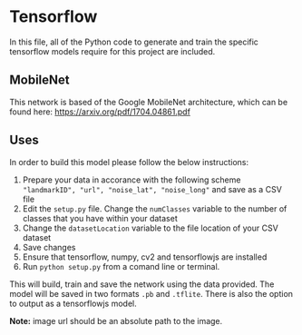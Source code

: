 # Tensorflow

In this file, all of the Python code to generate and train the specific tensorflow models require for this project are included.

## MobileNet

This network is based of the Google MobileNet architecture, which can be found here: https://arxiv.org/pdf/1704.04861.pdf

## Uses

In order to build this model please follow the below instructions:

1. Prepare your data in accorance with the following scheme `"landmarkID", "url", "noise_lat", "noise_long"` and save as a CSV file
2. Edit the `setup.py` file. Change the `numClasses` variable to the number of classes that you have within your dataset
3. Change the `datasetLocation` variable to the file location of your CSV dataset
4. Save changes
5. Ensure that tensorflow, numpy, cv2 and tensorflowjs are installed
6. Run `python setup.py` from a comand line or terminal.

This will build, train and save the network using the data provided. The model will be saved in two formats `.pb` and `.tflite`. There is also the option to output as a tensorflowjs model.

**Note:** image url should be an absolute path to the image.

